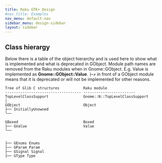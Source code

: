 ```yaml
---
title: Raku GTK+ Design
#nav_title: Examples
nav_menu: default-nav
sidebar_menu: design-sidebar
layout: sidebar
---
```


## Class hierargy

Below there is a table of the object hierarchy and is used here to show what is implemented and what is deprecated in GObject. Module path names are removed from the Raku modules when in Gnome::GObject. E.g. Value is implemented as **Gnome::GObject::Value**. `├─✗` in front of a GObject module means that it is deprecated or will not be implemented for other reasons.

```
Tree of Glib C structures           Raku module
----------------------------------- ------------------------
TopLevelClassSupport                Gnome::N::TopLevelClassSupport
│
GObject                             Object
├── InitiallyUnowned                           
╰──

GBoxed                              Boxed
├── GValue                          Value  
╰──


├── GEnums Enums
├── GParam Param
├── GSignal Signal
├── GType Type

```
